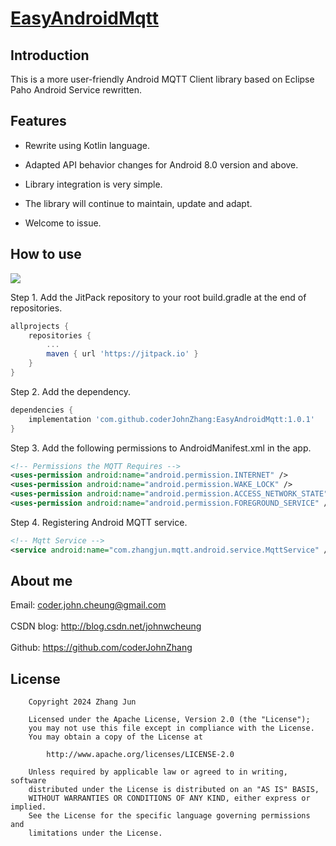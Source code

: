 # [EasyAndroidMqtt](https://github.com/coderJohnZhang/EasyAndroidMqtt)

## Introduction

This is a more user-friendly Android MQTT Client library based on Eclipse Paho Android Service rewritten.


## Features

- Rewrite using Kotlin language.

- Adapted API behavior changes for Android 8.0 version and above.

- Library integration is very simple.

- The library will continue to maintain, update and adapt.

- Welcome to issue.


## How to use
[![](https://jitpack.io/v/coderJohnZhang/EasyAndroidMqtt.svg)](https://jitpack.io/#coderJohnZhang/EasyAndroidMqtt)

Step 1. Add the JitPack repository to your root build.gradle at the end of repositories.

```gradle
allprojects {
    repositories {
        ...
        maven { url 'https://jitpack.io' }
    }
}
```

Step 2. Add the dependency.
```gradle
dependencies {
    implementation 'com.github.coderJohnZhang:EasyAndroidMqtt:1.0.1'
}
```

Step 3. Add the following permissions to AndroidManifest.xml in the app.
```xml
<!-- Permissions the MQTT Requires -->
<uses-permission android:name="android.permission.INTERNET" />
<uses-permission android:name="android.permission.WAKE_LOCK" />
<uses-permission android:name="android.permission.ACCESS_NETWORK_STATE" />
<uses-permission android:name="android.permission.FOREGROUND_SERVICE" />
```

Step 4. Registering Android MQTT service.
```xml
<!-- Mqtt Service -->
<service android:name="com.zhangjun.mqtt.android.service.MqttService" />
```


## About me

Email: coder.john.cheung@gmail.com<br><br>
CSDN blog: http://blog.csdn.net/johnwcheung<br><br>
Github: https://github.com/coderJohnZhang

## License

		Copyright 2024 Zhang Jun

		Licensed under the Apache License, Version 2.0 (the "License");
		you may not use this file except in compliance with the License.
		You may obtain a copy of the License at

			http://www.apache.org/licenses/LICENSE-2.0

		Unless required by applicable law or agreed to in writing, software
		distributed under the License is distributed on an "AS IS" BASIS,
		WITHOUT WARRANTIES OR CONDITIONS OF ANY KIND, either express or implied.
		See the License for the specific language governing permissions and
		limitations under the License.
